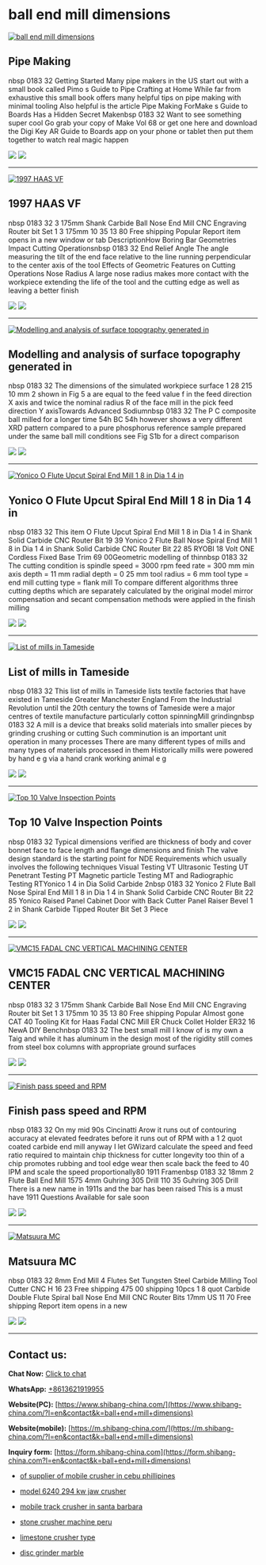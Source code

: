 # ball end mill dimensions

<a href="https://swt.shibang-china.com/?l=en&img&k=ball+end+mill+dimensions" target="_blank">![ball end mill dimensions](http://static.shibang-china.com/all-800x300/829.jpg)</a>

## Pipe Making
nbsp 0183 32 Getting Started Many pipe makers in the US start out with a small book called Pimo s Guide to Pipe Crafting at Home While far from exhaustive this small book offers many helpful tips on pipe making with minimal tooling Also helpful is the article Pipe Making ForMake s Guide to Boards Has a Hidden Secret Makenbsp 0183 32 Want to see something super cool Go grab your copy of Make Vol 68 or get one here and download the Digi Key AR Guide to Boards app on your phone or tablet then put them together to watch real magic happen


<a href="https://whatsapp.shibangsoft.com/WhatsApp.php" target="_blank" title="WhatsApp">![](http://static.shibang-china.com/icon/whatsapp.png)</a> <a href="https://swt.shibang-china.com/?l=en&icon&k=ball+end+mill+dimensions" target="_blank">![](http://static.shibang-china.com/icon/chat-en.png)</a>

---

<a href="https://swt.shibang-china.com/?l=en&img&k=ball+end+mill+dimensions" target="_blank">![1997 HAAS VF](http://static.shibang-china.com/all-800x300/362.jpg)</a>

## 1997 HAAS VF
nbsp 0183 32 3 175mm Shank Carbide Ball Nose End Mill CNC Engraving Router bit Set 1 3 175mm 10 35 13 80 Free shipping Popular Report item opens in a new window or tab DescriptionHow Boring Bar Geometries Impact Cutting Operationsnbsp 0183 32 End Relief Angle The angle measuring the tilt of the end face relative to the line running perpendicular to the center axis of the tool Effects of Geometric Features on Cutting Operations Nose Radius A large nose radius makes more contact with the workpiece extending the life of the tool and the cutting edge as well as leaving a better finish


<a href="https://whatsapp.shibangsoft.com/WhatsApp.php" target="_blank" title="WhatsApp">![](http://static.shibang-china.com/icon/whatsapp.png)</a> <a href="https://swt.shibang-china.com/?l=en&icon&k=ball+end+mill+dimensions" target="_blank">![](http://static.shibang-china.com/icon/chat-en.png)</a>

---

<a href="https://swt.shibang-china.com/?l=en&img&k=ball+end+mill+dimensions" target="_blank">![Modelling and analysis of surface topography generated in](http://static.shibang-china.com/all-800x300/1416.jpg)</a>

## Modelling and analysis of surface topography generated in
nbsp 0183 32 The dimensions of the simulated workpiece surface 1 28 215 10 mm 2 shown in Fig 5 a are equal to the feed value f in the feed direction X axis and twice the nominal radius R of the face mill in the pick feed direction Y axisTowards Advanced Sodiumnbsp 0183 32 The P C composite ball milled for a longer time 54h BC 54h however shows a very different XRD pattern compared to a pure phosphorus reference sample prepared under the same ball mill conditions see Fig S1b for a direct comparison


<a href="https://whatsapp.shibangsoft.com/WhatsApp.php" target="_blank" title="WhatsApp">![](http://static.shibang-china.com/icon/whatsapp.png)</a> <a href="https://swt.shibang-china.com/?l=en&icon&k=ball+end+mill+dimensions" target="_blank">![](http://static.shibang-china.com/icon/chat-en.png)</a>

---

<a href="https://swt.shibang-china.com/?l=en&img&k=ball+end+mill+dimensions" target="_blank">![Yonico O Flute Upcut Spiral End Mill 1 8 in Dia 1 4 in](http://static.shibang-china.com/all-800x300/277.jpg)</a>

## Yonico O Flute Upcut Spiral End Mill 1 8 in Dia 1 4 in
nbsp 0183 32 This item O Flute Upcut Spiral End Mill 1 8 in Dia 1 4 in Shank Solid Carbide CNC Router Bit 19 39 Yonico 2 Flute Ball Nose Spiral End Mill 1 8 in Dia 1 4 in Shank Solid Carbide CNC Router Bit 22 85 RYOBI 18 Volt ONE Cordless Fixed Base Trim 69 00Geometric modelling of thinnbsp 0183 32 The cutting condition is spindle speed = 3000 rpm feed rate = 300 mm min axis depth = 11 mm radial depth = 0 25 mm tool radius = 6 mm tool type = end mill cutting type = flank mill To compare different algorithms three cutting depths which are separately calculated by the original model mirror compensation and secant compensation methods were applied in the finish milling


<a href="https://whatsapp.shibangsoft.com/WhatsApp.php" target="_blank" title="WhatsApp">![](http://static.shibang-china.com/icon/whatsapp.png)</a> <a href="https://swt.shibang-china.com/?l=en&icon&k=ball+end+mill+dimensions" target="_blank">![](http://static.shibang-china.com/icon/chat-en.png)</a>

---

<a href="https://swt.shibang-china.com/?l=en&img&k=ball+end+mill+dimensions" target="_blank">![List of mills in Tameside](http://static.shibang-china.com/all-800x300/1003.jpg)</a>

## List of mills in Tameside
nbsp 0183 32 This list of mills in Tameside lists textile factories that have existed in Tameside Greater Manchester England From the Industrial Revolution until the 20th century the towns of Tameside were a major centres of textile manufacture particularly cotton spinningMill grindingnbsp 0183 32 A mill is a device that breaks solid materials into smaller pieces by grinding crushing or cutting Such comminution is an important unit operation in many processes There are many different types of mills and many types of materials processed in them Historically mills were powered by hand e g via a hand crank working animal e g


<a href="https://whatsapp.shibangsoft.com/WhatsApp.php" target="_blank" title="WhatsApp">![](http://static.shibang-china.com/icon/whatsapp.png)</a> <a href="https://swt.shibang-china.com/?l=en&icon&k=ball+end+mill+dimensions" target="_blank">![](http://static.shibang-china.com/icon/chat-en.png)</a>

---

<a href="https://swt.shibang-china.com/?l=en&img&k=ball+end+mill+dimensions" target="_blank">![Top 10 Valve Inspection Points](http://static.shibang-china.com/all-800x300/332.jpg)</a>

## Top 10 Valve Inspection Points
nbsp 0183 32 Typical dimensions verified are thickness of body and cover bonnet face to face length and flange dimensions and finish The valve design standard is the starting point for NDE Requirements which usually involves the following techniques Visual Testing VT Ultrasonic Testing UT Penetrant Testing PT Magnetic particle Testing MT and Radiographic Testing RTYonico 1 4 in Dia Solid Carbide 2nbsp 0183 32 Yonico 2 Flute Ball Nose Spiral End Mill 1 8 in Dia 1 4 in Shank Solid Carbide CNC Router Bit 22 85 Yonico Raised Panel Cabinet Door with Back Cutter Panel Raiser Bevel 1 2 in Shank Carbide Tipped Router Bit Set 3 Piece


<a href="https://whatsapp.shibangsoft.com/WhatsApp.php" target="_blank" title="WhatsApp">![](http://static.shibang-china.com/icon/whatsapp.png)</a> <a href="https://swt.shibang-china.com/?l=en&icon&k=ball+end+mill+dimensions" target="_blank">![](http://static.shibang-china.com/icon/chat-en.png)</a>

---

<a href="https://swt.shibang-china.com/?l=en&img&k=ball+end+mill+dimensions" target="_blank">![VMC15 FADAL CNC VERTICAL MACHINING CENTER](http://static.shibang-china.com/all-800x300/58.jpg)</a>

## VMC15 FADAL CNC VERTICAL MACHINING CENTER
nbsp 0183 32 3 175mm Shank Carbide Ball Nose End Mill CNC Engraving Router bit Set 1 3 175mm 10 35 13 80 Free shipping Popular Almost gone CAT 40 Tooling Kit for Haas Fadal CNC Mill ER Chuck Collet Holder ER32 16 NewA DIY Benchnbsp 0183 32 The best small mill I know of is my own a Taig and while it has aluminum in the design most of the rigidity still comes from steel box columns with appropriate ground surfaces


<a href="https://whatsapp.shibangsoft.com/WhatsApp.php" target="_blank" title="WhatsApp">![](http://static.shibang-china.com/icon/whatsapp.png)</a> <a href="https://swt.shibang-china.com/?l=en&icon&k=ball+end+mill+dimensions" target="_blank">![](http://static.shibang-china.com/icon/chat-en.png)</a>

---

<a href="https://swt.shibang-china.com/?l=en&img&k=ball+end+mill+dimensions" target="_blank">![Finish pass speed and RPM](http://static.shibang-china.com/all-800x300/473.jpg)</a>

## Finish pass speed and RPM
nbsp 0183 32 On my mid 90s Cincinatti Arow it runs out of contouring accuracy at elevated feedrates before it runs out of RPM with a 1 2 quot coated carbide end mill anyway I let GWizard calculate the speed and feed ratio required to maintain chip thickness for cutter longevity too thin of a chip promotes rubbing and tool edge wear then scale back the feed to 40 IPM and scale the speed proportionally80 1911 Framenbsp 0183 32 18mm 2 Flute Ball End Mill 1575 4mm Guhring 305 Drill 110 35 Guhring 305 Drill There is a new name in 1911s and the bar has been raised This is a must have 1911 Questions Available for sale soon


<a href="https://whatsapp.shibangsoft.com/WhatsApp.php" target="_blank" title="WhatsApp">![](http://static.shibang-china.com/icon/whatsapp.png)</a> <a href="https://swt.shibang-china.com/?l=en&icon&k=ball+end+mill+dimensions" target="_blank">![](http://static.shibang-china.com/icon/chat-en.png)</a>

---

<a href="https://swt.shibang-china.com/?l=en&img&k=ball+end+mill+dimensions" target="_blank">![Matsuura MC](http://static.shibang-china.com/all-800x300/1378.jpg)</a>

## Matsuura MC
nbsp 0183 32 8mm End Mill 4 Flutes Set Tungsten Steel Carbide Milling Tool Cutter CNC H 16 23 Free shipping 475 00 shipping 10pcs 1 8 quot Carbide Double Flute Spiral ball Nose End Mill CNC Router Bits 17mm US 11 70 Free shipping Report item opens in a new

<a href="https://whatsapp.shibangsoft.com/WhatsApp.php" target="_blank" title="WhatsApp">![](http://static.shibang-china.com/icon/whatsapp.png)</a> <a href="https://swt.shibang-china.com/?l=en&icon&k=ball+end+mill+dimensions" target="_blank">![](http://static.shibang-china.com/icon/chat-en.png)</a>

---
## Contact us:

**Chat Now:** [Click to chat](https://swt.shibang-china.com?l=en&contact&k=ball+end+mill+dimensions)

**WhatsApp:**  [+8613621919955](https://whatsapp.shibangsoft.com/WhatsApp.php)

**Website(PC):** [https://www.shibang-china.com/](https://www.shibang-china.com/?l=en&contact&k=ball+end+mill+dimensions)

**Website(mobile):** [https://m.shibang-china.com/](https://m.shibang-china.com/?l=en&contact&k=ball+end+mill+dimensions)

**Inquiry form:** [https://form.shibang-china.com](https://form.shibang-china.com?l=en&contact&k=ball+end+mill+dimensions)

* [of supplier of mobile crusher in cebu phillipines](../163/of%20supplier%20of%20mobile%20crusher%20in%20cebu%20phillipines.md)

* [model 6240 294 kw jaw crusher](../162/model%206240%20294%20kw%20jaw%20crusher.md)

* [mobile track crusher in santa barbara](../166/mobile%20track%20crusher%20in%20santa%20barbara.md)

* [stone crusher machine peru](../168/stone%20crusher%20machine%20peru.md)

* [limestone crusher type](../163/limestone%20crusher%20type.md)

* [disc grinder marble](../165/disc%20grinder%20marble.md)